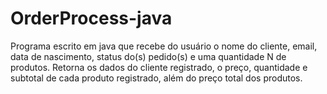 # OrderProcess-java

Programa escrito em java que recebe do usuário o nome do cliente, email, data de nascimento, status do(s) pedido(s) e uma quantidade N de produtos.
Retorna os dados do cliente registrado, o preço, quantidade e subtotal de cada produto registrado, além do preço total dos produtos.



